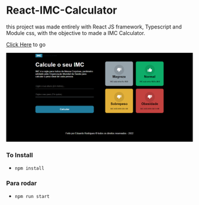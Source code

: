 # React-IMC-Calculator

this project was made entirely with React JS framework, Typescript and Module css, with the objective to made a IMC Calculator.

[Click Here](https://react-imc-calc.netlify.app) to go

![App Images](/src/assets/1.png) 









### To Install

- `npm install`

### Para rodar 
- `npm run start`